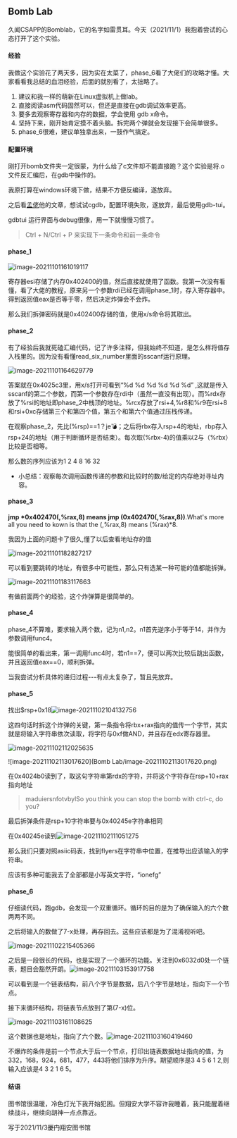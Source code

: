 ## Bomb Lab

久闻CSAPP的Bomblab，它的名字如雷贯耳。今天（2021/11/1）我抱着尝试的心态打开了这个实验。

#### 经验

我做这个实验花了两天多，因为实在太菜了，phase_6看了大佬们的攻略才懂。大家看看我总结的血泪经验，后面的就别看了，太拙略了。

1. 建议和我一样的萌新在Linux虚拟机上做lab。
2. 直接阅读asm代码固然可以，但还是直接在gdb调试效率更高。
3. 要多去观察寄存器和内存的数据，学会使用 gdb x命令。
4. 坚持下来，刚开始肯定摸不着头脑。拆完两个弹就会发现接下会简单很多。
5. phase_6很难，建议单独拿出来，一鼓作气搞定。

#### 配置环境

刚打开bomb文件夹一定很蒙，为什么给了c文件却不能直接跑？这个实验是将.o文件反汇编后，在gdb中操作的。

我原打算在windows环境下做，结果不方便反编译，遂放弃。

之后看[孟佬](https://zhuanlan.zhihu.com/p/31269514)他的文章，想试试cgdb，配置环境失败，遂放弃，最后使用gdb-tui。

gdbtui 运行界面与debug很像，用一下就慢慢习惯了。

>  Ctrl + N/Ctrl + P 来实现下一条命令和前一条命令

#### phase_1

![image-20211101161019117](https://raw.githubusercontent.com/RamezesDong/MyCSNotes/main/Notes/BombLab/image-20211101161019117.png)

寄存器esi存储了内存0x402400的值，然后直接就使用了函数。我第一次没有看懂，看了大佬的教程，原来另一个参数rdi已经在调用phase_1时，存入寄存器中。得到返回值eax是否等于零，然后决定炸弹会不会炸。

那么我们拆弹密码就是0x402400存储的值，使用x/s命令将其取出。

#### phase_2

有了经验后我就死磕汇编代码，记了许多注释，但我始终不知道，是怎么样将值存入栈里的。因为没有看懂read_six_number里面的sscanf运行原理。

![image-20211101164629779](https://raw.githubusercontent.com/RamezesDong/MyCSNotes/main/Notes/BombLab/image-20211101164629779.png)

答案就在0x4025c3里，用x/s打开可看到“%d %d %d %d %d %d” ,这就是传入sscanf的第二个参数，而第一个参数存在rdi中（虽然一直没有出现）。而%rdx存放了%rsi的地址即phase_2中栈顶的地址。%rcx存放了rsi+4,%r8和%r9在rsi+8和rsi+0xc存储第三个和第四个值，第五个和第六个值通过压栈传递。

在观察phase_2，先比(%rsp)==1？je:bomb:；之后将rbx存入rsp+4的地址，rbp存入rsp+24的地址（用于判断循环是否结束）。每次取(%rbx-4)的值乘以2与（%rbx）比较是否相等。

那么数的序列应该为1 2 4 8 16 32

- 小总结：观察每次调用函数传递的参数和比较时的数/给定的内存绝对寻址内容。

#### phase_3

**jmp *0x402470(,%rax,8) means jmp (0x402470(,%rax,8))**.What's more all you need to kown is that the (,%rax,8) means (%rax)*8. 

我因为上面的问题卡了很久,懂了以后查看地址存的值

![image-20211101182827217](https://raw.githubusercontent.com/RamezesDong/MyCSNotes/main/Notes/BombLab/image-20211101182827217.png)

可以看到要跳转的地址，有很多中可能性，那么只有选某一种可能的值都能拆弹。

![image-20211101183117663](https://raw.githubusercontent.com/RamezesDong/MyCSNotes/main/Notes/BombLab/image-20211101183117663.png)

有做前面两个的经验，这个炸弹算是很简单的。

#### phase_4

phase_4不算难，要求输入两个数，记为n1,n2。n1首先逆序小于等于14，并作为参数调用func4。

能很简单的看出来，第一调用func4时，若n1==7，便可以两次比较后跳出函数，并且返回值eax==0，顺利拆弹。

当我尝试分析具体的递归过程---有点太复杂了，暂且先放弃。



#### phase_5

找出$rsp+0x18![image-20211102104132756](https://raw.githubusercontent.com/RamezesDong/MyCSNotes/main/Notes/BombLab/image-20211102104132756.png)

这四句话时拆这个炸弹的关键，第一条指令将rbx+rax指向的值传一个字节，其实就是将输入字符串依次读取，将字符与0xf做AND，并且存在edx寄存器里。

![image-20211102112025635](https://raw.githubusercontent.com/RamezesDong/MyCSNotes/main/Notes/BombLab/image-20211102112025635.png)

![image-20211102113017620](Bomb Lab/image-20211102113017620.png)

在0x4024b0读到了，取这句字符串第rdx的字符，并将这个字符存在rsp+10+rax指向地址

> maduiersnfotvbylSo you think you can stop the bomb with ctrl-c, do you?

最后拆弹条件是rsp+10字符串要与0x40245e字符串相同

在0x40245e读到![image-20211102111051275](https://raw.githubusercontent.com/RamezesDong/MyCSNotes/main/Notes/BombLab/image-20211102111051275.png)

那么我们只要对照asiic码表，找到flyers在字符串中位置，在推导出应该输入的字符串。

应该有多种可能我去了全部都是小写英文字符，“ionefg”

#### phase_6

仔细读代码，跑gdb，会发现一个双重循环。循环的目的是为了确保输入的六个数两两不同。

之后将输入的数做了7-x处理，再存回去。这些应该都是为了混淆视听吧。

![image-20211102215405366](https://raw.githubusercontent.com/RamezesDong/MyCSNotes/main/Notes/BombLab/image-20211102215405366.png)

之后是一段很长的代码，也是实现了一个循环的功能。关注到0x6032d0处一个链表，题目会豁然开朗。![image-20211103153917758](https://raw.githubusercontent.com/RamezesDong/MyCSNotes/main/Notes/BombLab/image-20211103153917758.png)

可以看到是一个链表结构，前八个字节是数据，后八个字节是地址，指向下一个节点。

接下来循环结构，将链表节点放到了第(7-x)位。

![image-20211103161108625](https://raw.githubusercontent.com/RamezesDong/MyCSNotes/main/Notes/BombLab/image-20211103161108625.png)

这个数据也是地址，指向了六个数。![image-20211103160419460](https://raw.githubusercontent.com/RamezesDong/MyCSNotes/main/Notes/BombLab/image-20211103160419460.png)

不爆炸的条件是前一个节点大于后一个节点，打印出链表数据地址指向的值，为332，168，924，681，477，443将他们排序为升序。期望顺序是3 4 5 6 1 2,则输入应该是4 3 2 1 6 5。

#### 结语

图书馆很温暖，冷色灯光下我开始犯困。但翔安大学不容许我睡着，我只能醒着继续战斗，继续向胡神一点点靠近。

写于2021/11/3~~厦门~~翔安图书馆